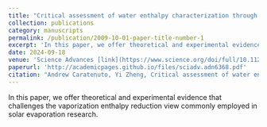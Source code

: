 ```yaml
---
title: "Critical assessment of water enthalpy characterization through dark environment evaporation"
collection: publications
category: manuscripts
permalink: /publication/2009-10-01-paper-title-number-1
excerpt: 'In this paper, we offer theoretical and experimental evidence that challenges the vaporization enthalpy reduction view commonly employed in solar evaporation research.'
date: 2024-09-18
venue: 'Science Advances [link](https://www.science.org/doi/full/10.1126/sciadv.adn6368)'
paperurl: 'http://academicpages.github.io/files/sciadv.adn6368.pdf'
citation: "Andrew Caratenuto, Yi Zheng, Critical assessment of water enthalpy characterization through dark environment evaporation. <i>Sci. Adv.</i> 10, eadn6368 (2024)."
---
```


In this paper, we offer theoretical and experimental evidence that challenges the vaporization enthalpy reduction view commonly employed in solar evaporation research.
